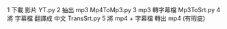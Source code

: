 1 下載 影片 YT.py
2 抽出 mp3 Mp4ToMp3.py
3 mp3 轉字幕檔 Mp3ToSrt.py
4 將 字幕檔 翻譯成 中文 TransSrt.py
5 將 mp4 + 字幕檔 轉出 mp4 (有瑕疵)
